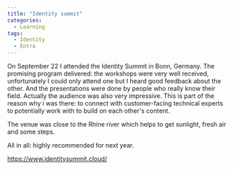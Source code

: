 ```yaml
---
title: "Identity summit"
categories:
  - Learning
tags:
  - Identity
  - Entra
---
```


On September 22 I attended the Identity Summit in Bonn, Germany. The promising program delivered: the workshops were very well received, unfortunately I could only attend one but I heard good feedback about the other. And the presentations were done by people who really know their field. Actually the audience was also very impressive. This is part of the reason why i was there: to connect with customer-facing technical experts to potentially work with to build on each other's content.

The venue was close to the Rhine river which helps to get sunlight, fresh air and some steps.

All in all: highly recommended for next year.

https://www.identitysummit.cloud/